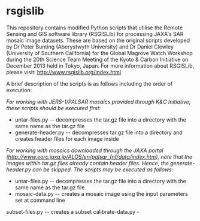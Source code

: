 # rsgislib
This repository contains modified Python scripts that utilise the Remote Sensing and GIS software library (RSGISLib) for processing JAXA's SAR mosaic image datasets. These are based on the original scripts developed by Dr Peter Bunting (Aberystwyth University) and Dr Daniel Clewley (University of Southern California) for the Global Magrove Watch Workshop during the 20th Science Team Meeting of the Kyoto & Carbon Initiative on December 2013 held in Tokyo, Japan. For more information about RSGISLib, please visit: http://www.rsgislib.org/index.html

A brief description of the scripts is as follows including the order of execution:

*For working with JERS-1/PALSAR mosaics provided through K&C Initiative, these scripts should be executed first:*

* untar-files.py -- decompresses the tar.gz file into a directory with the same name as the tar.gz file
* generate-header.py -- decompresses tar.gz file into a directory and creates header files for each image inside

*For working with mosaics downloaded through the JAXA portal (http://www.eorc.jaxa.jp/ALOS/en/palsar_fnf/data/index.htm), note that the images within tar.gz files already contain header files. Hence, the generate-header.py can be skipped. The scripts may be executed as follows:*

* untar-files.py -- decompresses the tar.gz file into a directory with the same name as the tar.gz file
* mosaic-data.py -- creates a mosaic image using the input parameters set at command line

subset-files.py -- creates a subset
calibrate-data.py -
